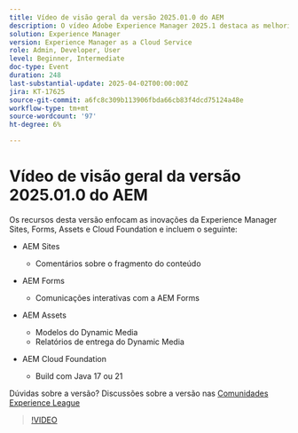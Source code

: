 ```yaml
---
title: Vídeo de visão geral da versão 2025.01.0 do AEM
description: O vídeo Adobe Experience Manager 2025.1 destaca as melhorias nos fragmentos de conteúdo, formulários e ativos, incluindo mídia dinâmica, ferramentas de colaboração e suporte ao Java 21.
solution: Experience Manager
version: Experience Manager as a Cloud Service
role: Admin, Developer, User
level: Beginner, Intermediate
doc-type: Event
duration: 248
last-substantial-update: 2025-04-02T00:00:00Z
jira: KT-17625
source-git-commit: a6fc8c309b113906fbda66cb83f4dcd75124a48e
workflow-type: tm+mt
source-wordcount: '97'
ht-degree: 6%

---
```



# Vídeo de visão geral da versão 2025.01.0 do AEM

Os recursos desta versão enfocam as inovações da Experience Manager Sites, Forms, Assets e Cloud Foundation e incluem o seguinte:

* AEM Sites
   * Comentários sobre o fragmento do conteúdo

* AEM Forms
   * Comunicações interativas com a AEM Forms

* AEM Assets
   * Modelos do Dynamic Media
   * Relatórios de entrega do Dynamic Media

* AEM Cloud Foundation
   * Build com Java 17 ou 21

Dúvidas sobre a versão?  Discussões sobre a versão nas [Comunidades Experience League](https://adobe.ly/4l2AibQ)

>[!VIDEO](https://video.tv.adobe.com/v/3456079/?learn=on&enablevpops&captions=por_br)
